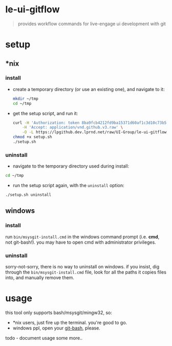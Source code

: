 # le-ui-gitflow

> provides workflow commands for live-engage ui development with git


# setup

## *nix

### install

- create a temporary directory (or use an existing one), and navigate to it:
  
  ```sh
  mkdir ~/tmp
  cd ~/tmp
  ```

- get the setup script, and run it:
   
   ```sh
   curl -H 'Authorization: token 8ba9fcb4212fd9ba15371d60af1c3d10c73b5522' \
       -H 'Accept: application/vnd.github.v3.raw' \
       -O -L https://lpgithub.dev.lprnd.net/raw/UI-Group/le-ui-gitflow/master/bin/setup.sh
   chmod +x setup.sh
   ./setup.sh
   ```

### uninstall

- navigate to the temporary directory used during install:

```sh
cd ~/tmp
```

- run the setup script again, with the `uninstall` option:

```sh
./setup.sh uninstall
```



## windows

### install

run `bin/msysgit-install.cmd` in the windows command prompt (i.e. **cmd**, 
not git-bash!). you may have to open cmd with administrator privileges.

### uninstall

sorry-not-sorry, there is no way to uninstall on windows. 
if you insist, dig through the `bin/msysgit-install.cmd` file, look for 
all the paths it copies files into, and manually remove them.


# usage

this tool only supports bash/msysgit/mingw32, so:

- *nix users, just fire up the terminal. you're good to go.
- windows ppl, open your [git-bash][1], please.


todo - document usage some more..




[1]: https://git-scm.com/download/win